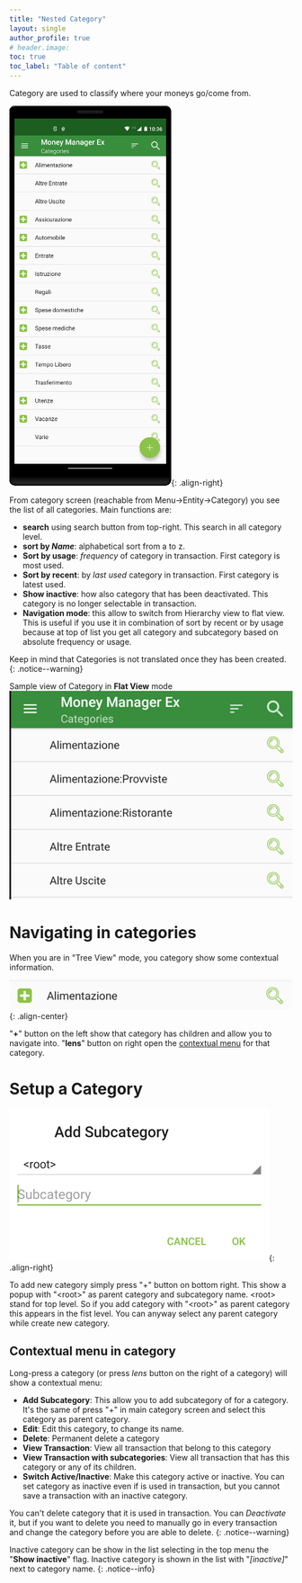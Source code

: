 ```yaml
---
title: "Nested Category"
layout: single
author_profile: true
# header.image: 
toc: true
toc_label: "Table of content"
---
```


Category are used to classify where your moneys go/come from.

![0.category_list.png](0.category_list.png){: .align-right}

From category screen (reachable from Menu->Entity->Category) you see the list of all categories.
Main functions are:
- **search** using search button from top-right. This search in all category level.
- **sort by _Name_**: alphabetical sort from a to z.
- **Sort by usage**: _frequency_ of category in transaction. First category is most used.
- **Sort by recent**: by _last used_ category in transaction. First category is latest used.
- **Show inactive**: how also category that has been deactivated. This category is no longer selectable in transaction.
- **Navigation mode**: this allow to switch from Hierarchy view to flat view. This is useful if you use it in combination of sort by recent or by usage because at top of list you get all category and subcategory based on absolute frequency or usage.

Keep in mind that Categories is not translated once they has been created.
{: .notice--warning}

Sample view of Category in **Flat View** mode 
![1.sample_flat_list.png](1.sample_flat_list.png)

# Navigating in categories

When you are in "Tree View" mode, you category show some contextual information.

![img.png](2.category_command.png){: .align-center}

"**+**" button on the left show that category has children and allow you to navigate into. "**lens**" button on right open the [contextual menu](#contextual-menu-in-category) for that category.

# Setup a Category

![img.png](3.add_new_category.png){: .align-right}

To add new category simply press "+" button on bottom right. This show a popup with "\<root\>" as parent category and subcategory name.
\<root\> stand for top level. So if you add category with "\<root\>" as parent category this appears in the fist level.
You can anyway select any parent category while create new category.

## Contextual menu in category

Long-press a category (or press _lens_ button on the right of a category) will show a contextual menu:
- **Add Subcategory**: This allow you to add subcategory of for a category. It's the same of press "+" in main category screen and select this category as parent category.
- **Edit**: Edit this category, to change its name.
- **Delete**: Permanent delete a category
- **View Transaction**: View all transaction that belong to this category
- **View Transaction with subcategories**: View all transaction that has this category or any of its children.
- **Switch Active/Inactive**: Make this category active or inactive. You can set category as inactive even if is used in transaction, but you cannot save a transaction with an inactive category.

You can't delete category that it is used in transaction. You can _Deactivate_ it, but if you want to delete you need to manually go in every transaction and change the category before you are able to delete.
{: .notice--warning}

Inactive category can be show in the list selecting in the top menu the "**Show inactive**" flag. Inactive category is shown in the list with "_[inactive]_" next to category name.
{: .notice--info}